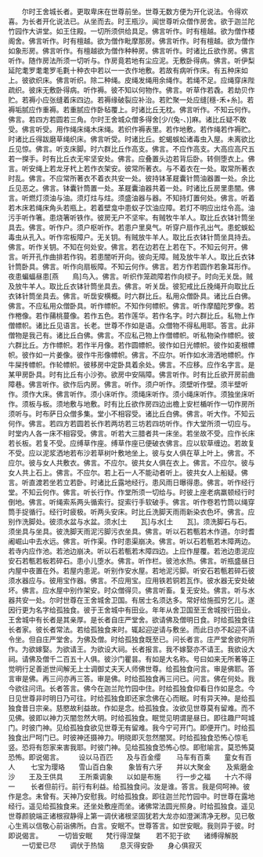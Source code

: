 <!-- { "loadSidebar": true } -->
　　尔时王舍城长者。更取卑床在世尊前坐。世尊无数方便为开化说法。令得欢喜。为长者开化说法已。从坐而去。时王瓶沙。闻世尊听众僧作房舍。欲于迦兰陀竹园作大讲堂。如王住殿。一切所须供给具足。佛言听作。时有檀越。欲为僧作楼阁舍。佛言听作。时有檀越。欲为僧作毗摩那房。佛言听作。时有檀越。欲为僧作如象形房。佛言听作。有檀越欲为僧作种种房。佛言听作。时诸比丘欲作房。佛言听作。随作房法所须一切听与。作房竟若地有尘应泥。无敷卧得病。佛言。听伊梨延陀耄罗耄耄罗毛氀十种衣中若以一一衣作地敷。若故有病听作床。有五种床如上。彼欲织床。佛言听织。除二种绳。皮绳发绳用余绳作。若绳不足。应绳穿床陛疏织。彼床无敷卧得病。听作褥。彼不知以何物作。佛言。听草作若毳。若劫贝作贮。若褥小应张缝着床四边。若褥缘破裂应补治。若贮聚一处应缝[穩-禾+糸]。若褥垢腻应作重褥。若重腻应作卧毡覆上。时诸比丘无枕。佛言听作。不知云何作。佛言。若四方若圆若三角。尔时王舍城众僧多得舍[少/(兔-、)]麻。诸比丘疑不敢受。佛言听受。用作绳床绳木床绳。若织作褥表里。若作地敷。若作绳若作褥贮。时诸比丘得跋磨草绳织床。佛言听受。时诸比丘。蛇蝎蜈蚣诸毒虫入屋。未离欲比丘见惊。佛言。听支床脚。时六群比丘作高支。佛言。不应作高支。大高应高尺五若一搩手。时有比丘衣无牢坚安处。佛言。应叠置头边若背后卧。转侧堕衣上。佛言。听安绳上若龙牙杙上若作衣架安。彼常所著衣。与不着衣在一处。取常所著衣时乱。佛言。不应常所著衣不着衣共安一处。彼持钵革屣囊针筒油器置一处。余比丘见恶之。佛言。钵囊针筒置一处。革屣囊油器共着一处。时诸比丘房里患闇。佛言。听燃灯须油与油。须灯炷与炷。须盛油器与器。不知持灯置何处。佛言。听着若木床若绳床角头若瓶上。若着壁龛中患蚁子饮油应障。若灯不明应出炷令高。油污手听作箸。患烧箸听铁作。彼房无户不坚牢。有贼牧牛羊人。取比丘衣钵针筒坐具去。佛言。听作户。须户枢听作。若患户里臭气。听穿户扇作孔出气。患蛇蜈蚣毒虫从孔入。听作帘板障户。无关钥。有贼放牛羊人。取比丘衣钵针筒坐具持去。佛言。听作关钥。不知在何处安。佛言。若在边若在上若在下。不知云何开。佛言。听开孔作曲排若作钩。若患闇听开向。彼向无障。贼及放牛羊人。取比丘衣钵针筒卧具。佛言。听作向扇板障。不知云何作。佛言。若方作若圆作若象耳形作。夜患蝙蝠昼患[燕　　鳥]鸟入。佛言。听织作笼疏障若作向棂子。时向无关扂。贼及放牛羊人。取比丘衣钵针筒坐具去。佛言。听关扂。彼犯戒比丘挽绳开向取比丘衣钵针筒坐具去。佛言。听扂安横概。时六群比丘。私用众僧卧具。诸比丘白佛。佛言。不应私用众僧卧具。听作幖帜。不知作何幖帜。佛言。听作摩醯陀罗像。若作棬像。若作蒱桃蔓像。若作五色。若作莲华。若作名字。时六群比丘。私物上作僧幖帜。诸比丘见语言。长老。世尊不作如是语。众僧物不得私用耶。答言。此非僧物是我己有。诸比丘白佛。佛言。不应私己物上作僧幖帜。听私物染作幖帜。彼六群比丘。方作幖帜。若作半月像。若作圆幖帜。彼作如日光幖帜。彼作如麦根幖帜。彼作如一片姜像。彼作牛形像幖帜。佛言。不应尔。听作如水渧洒地幖帜。作牛屎抟幖帜。作轮幖帜。彼移房中定卧具着余处。佛言。不应移。应作名字言。是某甲房卧具。时有比丘有小沙弥。欲房中安隔障。佛言听作。时有比丘欲开房前曲障巷。佛言听作。欲作后内房。佛言。听作。须户听作。须壁听作壁。须半壁听作。须作大床。佛言听作。须小床听作。须绳床听作。须小绳床听作。须独坐床听作。须板与板。须地敷与地敷。时有比丘欲作房四边出檐上安栏楯听作一切作房所须听与。时布萨日众僧多集。堂小不相容受。诸比丘白佛。佛言。听大作。不知云何作。佛言。若四方若圆若长作若两坊若三坊若四坊听作。作大堂所须一切应与。时堂内人各一床不相容受。佛言。听若大三腊者共一床坐。若坐故不受。应作长床若长板。若复不受。应缚草作座。缚草作座已便破衣佛言。应以软草缠边。若故复不受。应以泥浆洒地若布沙若草树叶敷地坐上。彼与女人俱在草上叶上。佛言。不应尔。彼与女人共敷衣。佛言。不应尔。彼共女人俱在衣上。佛言。不应尔。彼与女人共上石上。佛言。不应尔。若上石一人不能动者听上。彼共女人上船疑。佛言。听直渡若坐若立若卧。时诸比丘露地经行。患风雨日曝得患。佛言。听作经行堂。不知云何作。佛言。听长行作。作堂所须一切给与。时彼上座老病羸顿经行时倒地。佛言。听绳索系两头循索行。捉索行手软破手。佛言。听作卷若竹筒以绳穿筒手捉循行。经行时疲极。听两头安床。时比丘洗脚天雨雨新染衣色坏。佛言。应别作洗脚处。彼须水盆与水盆。须水[土　　瓦]与水[土　　瓦]。须洗脚石与石。须坐具与坐具。彼洗脚天雨泥污脚污衣坐具。佛言。听以石若甎若木作道。尔时耆阇崛山中去水远。佛言。听作渠。作时患渠崩决。佛言。听以石若甎若木障两边。若寺内应作池。若池边崩决。听以石若甎若木障四边。上应作屋覆。若池边患泥应安石若甎若板若碎石。患小儿堕水。佛言。听作栏。彼池水热。佛言。听瓶盛昼日内屋中夜置在外。若屋内患泥。听别作安水屋。若地泥污脚。听安石若甎若碎石彼须水器应与。彼用宝作器。佛言。不应用宝。应用铁若铜若瓦作。彼水器无安处破坏。佛言。应水屋中别作架安。时众僧得贝。佛言听畜。复无安处。佛言。听与水器共安一处。尔时世尊在王舍城舍卫国。有居士名须达多。常好给施孤穷乞儿。遂因行更为名字给孤独食。彼于王舍城中有田业。年年从舍卫国至王舍城按行田业。王舍城中有长者是其亲厚。是长者自庄严堂舍。欲请佛及僧明日食。时给孤独食往长者家。彼长者常法。若给孤独食来时。辄起迎逆请与敷坐。而此日亦不起迎不请令坐。但自庄严堂舍。为佛及僧。时给孤独食既至已。问长者言。庄严堂舍欲何所作。为欲嫁娶。为欲请王。为欲设大祠。长者报言。我不嫁娶亦不请王。我欲设大祠。请佛及僧千二百五十人俱。彼沙门瞿昙。有如是大名称。号曰如来无所著等正觉明行足善逝世间解无上士调御丈夫天人师佛世尊。给孤独食问言。审是佛耶。答言审是佛。再三问亦再三答。审是佛。时给孤独食再三问已。问言。佛在何处。我今欲往问讯。长者答言。佛今在迦兰陀竹园中住。时给孤独食仰看日作如是念。今日见世尊非时明日乃可往。时给孤独食即还家念佛在心而眠。时有异天神。是给孤独食昔日宗亲。慈愍故利益故。作如是念。给孤独食。汝欲见世尊莫有留难。而不见佛。彼即以神力灭闇忽然大明。时给孤独食。眠觉见明谓是昼日。即往趣尸呵城门。时彼门神。见给孤独食欲见世尊无有留难。我今宁可开门。即便开门。时给孤独食出尸呵门已。时彼神还摄神力。明晓即灭忽然闇冥。时给孤独食恐怖心惊毛竖。恐将有怨家来害我耶。时彼门神。见给孤独食恐怖心惊。即慰喻言。莫恐怖莫恐怖。即说偈言。
　　设以马百匹　　及与百金缨
　　马车有百乘　　童女有百人
　　七宝为璎珞　　雪山百白象
　　象皆有六牙　　并以大聚金
　　及紫磨金沙　　王及王供具
　　王所乘调象　　以如是布施
　　行一步之福　　十六不得一
　　长者但前行。前行有利益。给孤独食问。汝是谁。答言。我是伺呵神。彼作是念。未曾有。天神乃安慰我。时给孤独食。即往迦兰陀竹园中。时世尊在露地经行。遥见给孤独食来。还坐处敷座而坐。诸佛常法圆光照身。时给孤独食。遥见世尊颜貌端正诸根寂静得上第一调伏诸根坚固犹若大龙亦如澄渊清净无秽。见已敬心生焉以信敬心前诣佛所。白言。安眠不。世尊答言。如世安眠。我则异于彼。时即说偈言。
　　一切皆安眠　　梵行得涅槃
　　若不犯于欲　　诸缚得解脱
　　一切爱已尽　　调伏于热恼
　　息灭得安卧　　身心俱寂灭
